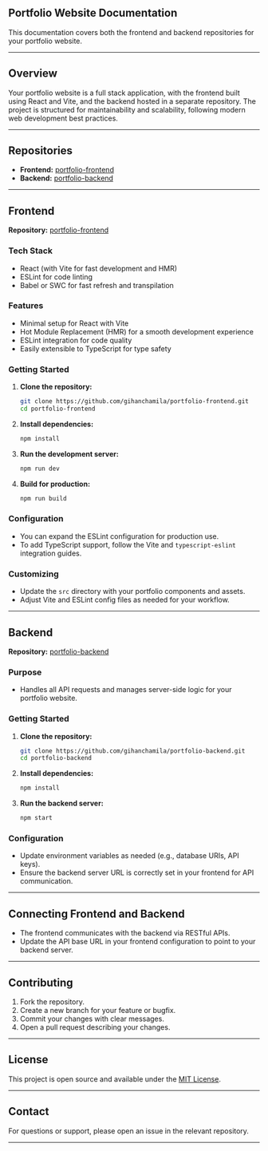## Portfolio Website Documentation

This documentation covers both the frontend and backend repositories for your portfolio website.

---

## **Overview**

Your portfolio website is a full stack application, with the frontend built using React and Vite, and the backend hosted in a separate repository. The project is structured for maintainability and scalability, following modern web development best practices.

---

## **Repositories**

- **Frontend:** [portfolio-frontend](https://github.com/gihanchamila/portfolio-frontend)
- **Backend:** [portfolio-backend](https://github.com/gihanchamila/portfolio-backend)

---

## **Frontend**

**Repository:** [portfolio-frontend](https://github.com/gihanchamila/portfolio-frontend)

### **Tech Stack**

- React (with Vite for fast development and HMR)
- ESLint for code linting
- Babel or SWC for fast refresh and transpilation

### **Features**

- Minimal setup for React with Vite
- Hot Module Replacement (HMR) for a smooth development experience
- ESLint integration for code quality
- Easily extensible to TypeScript for type safety

### **Getting Started**

1. **Clone the repository:**
   ```bash
   git clone https://github.com/gihanchamila/portfolio-frontend.git
   cd portfolio-frontend
   ```

2. **Install dependencies:**
   ```bash
   npm install
   ```

3. **Run the development server:**
   ```bash
   npm run dev
   ```

4. **Build for production:**
   ```bash
   npm run build
   ```

### **Configuration**

- You can expand the ESLint configuration for production use.
- To add TypeScript support, follow the Vite and `typescript-eslint` integration guides.

### **Customizing**

- Update the `src` directory with your portfolio components and assets.
- Adjust Vite and ESLint config files as needed for your workflow.

---

## **Backend**

**Repository:** [portfolio-backend](https://github.com/gihanchamila/portfolio-backend)

### **Purpose**

- Handles all API requests and manages server-side logic for your portfolio website.

### **Getting Started**

1. **Clone the repository:**
   ```bash
   git clone https://github.com/gihanchamila/portfolio-backend.git
   cd portfolio-backend
   ```

2. **Install dependencies:**
   ```bash
   npm install
   ```

3. **Run the backend server:**
   ```bash
   npm start
   ```

### **Configuration**

- Update environment variables as needed (e.g., database URIs, API keys).
- Ensure the backend server URL is correctly set in your frontend for API communication.

---

## **Connecting Frontend and Backend**

- The frontend communicates with the backend via RESTful APIs.
- Update the API base URL in your frontend configuration to point to your backend server.

---

## **Contributing**

1. Fork the repository.
2. Create a new branch for your feature or bugfix.
3. Commit your changes with clear messages.
4. Open a pull request describing your changes.

---

## **License**

This project is open source and available under the [MIT License](LICENSE).

---

## **Contact**

For questions or support, please open an issue in the relevant repository.

---

